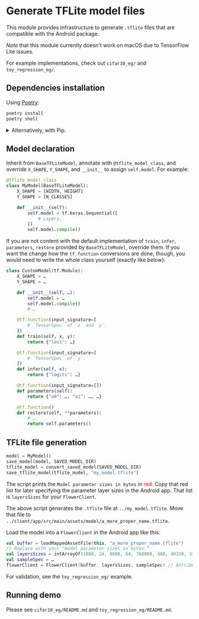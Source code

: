 # Generate TFLite model files

This module provides infrastructure to generate `.tflite` files that are compatible with the Android package.

*Note* that this module currently doesn't work on macOS due to TensorFlow Lite issues.

For example implementations, check out `cifar10_eg/` and `toy_regression_eg/`.

## Dependencies installation

Using [Poetry](https://python-poetry.org/docs/):

```sh
poetry install
poetry shell
```

<details>
<summary>Alternatively, with Pip.</summary>

```sh
python3 -m pip install -r requirements.txt
```

</details>

## Model declaration

Inherit from `BaseTFLiteModel`, annotate with `@tflite_model_class`, and override `X_SHAPE`, `Y_SHAPE`, and `__init__` to assign `self.model`.
For example:

```python
@tflite_model_class
class MyModel(BaseTFLiteModel):
    X_SHAPE = [WIDTH, HEIGHT]
    Y_SHAPE = [N_CLASSES]

    def __init__(self):
        self.model = tf.keras.Sequential([
            # Layers.
        ])
        self.model.compile()
```

If you are not content with the default implementation of `train`, `infer`, `parameters`, `restore` provided by `BaseTFLiteModel`, override them.
If you want the change how the `tf.function` conversions are done, though, you would need to write the whole class yourself (exactly like below):

```python
class CustomModel(tf.Module):
    X_SHAPE = …
    Y_SHAPE = …

    def __init__(self, …):
        self.model = …
        self.model.compile()
        # …

    @tf.function(input_signature=[
        # `TensorSpec` of `x` and `y`.
    ])
    def train(self, x, y):
        return {"loss": …}

    @tf.function(input_signature=[
        # `TensorSpec` of `y`.
    ])
    def infer(self, x):
        return {"logits": …}

    @tf.function(input_signature=[])
    def parameters(self):
        return {"a0": …, "a1": …, …}

    @tf.function()
    def restore(self, **parameters):
        # …
        return self.parameters()
```

## TFLite file generation

```python
model = MyModel()
save_model(model, SAVED_MODEL_DIR)
tflite_model = convert_saved_model(SAVED_MODEL_DIR)
save_tflite_model(tflite_model, "my_model.tflite")
```

The script prints the `Model parameter sizes in bytes` in <span style="color: red;">red</span>. Copy that red list for later specifying the parameter layer sizes in the Android app.
That list is `layersSizes` for your `FlowerClient`.

The above script generates the `.tflite` file at `../my_model.tflite`. Move that file to `../client/app/src/main/assets/model/a_more_proper_name.tflite`.

Load the model into a `FlowerClient` in the Android app like this:

```kotlin
val buffer = loadMappedAssetFile(this, "a_more_proper_name.tflite")
// Replace with your "model parameter sizes in bytes."
val layersSizes = intArrayOf(1800, 24, 9600, 64, 768000, 480, 40320, 336, 3360, 40)
val sampleSpec = …
flowerClient = FlowerClient(buffer, layersSizes, sampleSpec) // Attribute of your `Activity`.
```

For validation, see the `toy_regression_eg/` example.

## Running demo

Please see `cifar10_eg/README.md` and `toy_regression_eg/README.md`.

